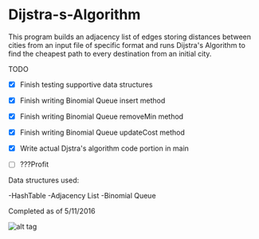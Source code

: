 # Dijstra-s-Algorithm

This program builds an adjacency list of edges storing distances between cities from an input file of specific format and runs Dijstra's Algorithm to find the cheapest path to every destination from an initial city.

TODO
- [x] Finish testing supportive data structures
- [x] Finish writing Binomial Queue insert method
- [x] Finish writing Binomial Queue removeMin method
- [x] Finish writing Binomial Queue updateCost method
- [x] Write actual Djstra's algorithm code portion in main
- [ ] ???Profit



Data structures used:

 -HashTable
 -Adjacency List
 -Binomial Queue


Completed as of 5/11/2016


![alt tag](https://www.cs.usfca.edu/~galles/cs245/dijkstra/fig2.jpg)
